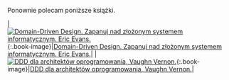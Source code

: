 Ponownie polecam poniższe książki.

|[![Domain-Driven Design. Zapanuj nad złożonym systemem informatycznym. Eric Evans.][domdri-image]][domdri]{:.book-image}|[Domain-Driven Design. Zapanuj nad złożonym systemem informatycznym. Eric Evans.][domdri]|
|[![DDD dla architektów oprogramowania, Vaughn Vernon.][dddaro-image]][dddaro]{:.book-image}|[DDD dla architektów oprogramowania, Vaughn Vernon.][dddaro]|

[domdri]: http://ebookpoint.pl/view/90752/domdri.htm
[domdri-image]: https://static01.helion.com.pl/global/okladki/326x466/0ec470d7102b93516012ee4849dc3a41,domdri.jpg

[dddaro]: http://ebookpoint.pl/view/90752/dddaro.htm
[dddaro-image]: https://static01.helion.com.pl/global/okladki/326x466/91bb872731d822a7c801afc2b4e9b8cc,dddaro.jpg